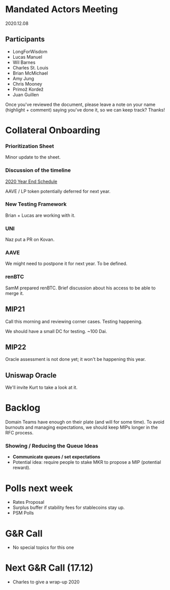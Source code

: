 # Mandated Actors Meeting

2020.12.08

## Participants

- LongForWisdom
- Lucas Manuel
- Wil Barnes
- Charles St. Louis
- Brian McMichael
- Amy Jung
- Chris Mooney
- Primož Kordež
- Juan Guillen

Once you've reviewed the document, please leave a note on your name (highlight + comment) saying you've done it, so we can keep track? Thanks!

# Collateral Onboarding

### Prioritization Sheet

Minor update to the sheet.

### Discussion of the timeline

[2020 Year End Schedule](https://forum.makerdao.com/t/2020-year-end-schedule/5218/)

AAVE / LP token potentially deferred for next year.

### New Testing Framework

Brian + Lucas are working with it.

### UNI

Naz put a PR on Kovan.

### AAVE

We might need to postpone it for next year. To be defined.

### renBTC

SamM prepared renBTC. Brief discussion about his access to be able to merge it.

## MIP21

Call this morning and reviewing corner cases. Testing happening.

We should have a small DC for testing. ~100 Dai.

## MIP22

Oracle assessment is not done yet; it won't be happening this year.

## Uniswap Oracle

We'll invite Kurt to take a look at it.

# Backlog

Domain Teams have enough on their plate (and will for some time). To avoid burnouts and managing expectations, we should keep MIPs longer in the RFC process.

### Showing / Reducing the Queue Ideas

- **Communicate queues / set expectations**
- Potential idea: require people to stake MKR to propose a MIP (potential reward).

# Polls next week

- Rates Proposal
- Surplus buffer if stability fees for stablecoins stay up.
- PSM Polls

# G&R Call

- No special topics for this one

# Next G&R Call (17.12)

- Charles to give a wrap-up 2020
